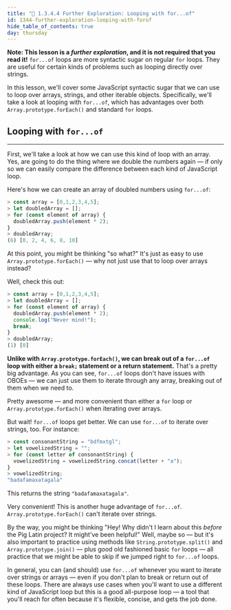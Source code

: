 ```yaml
---
title: "📓 1.3.4.4 Further Exploration: Looping with for...of"
id: 1344-further-exploration-looping-with-forof
hide_table_of_contents: true
day: thursday
---
```


**Note: This lesson is a _further exploration_, and it is not required that you read it!**  `for...of` loops are more syntactic sugar on regular `for` loops. They are useful for certain kinds of problems such as looping directly over strings.

In this lesson, we'll cover some JavaScript syntactic sugar that we can use to loop over arrays, strings, and other iterable objects. Specifically, we'll take a look at looping with `for...of`, which has advantages over both `Array.prototype.forEach()` and standard `for` loops.

## Looping with `for...of`
---

First, we'll take a look at how we can use this kind of loop with an array. Yes, are going to do the thing where we double the numbers again — if only so we can easily compare the difference between each kind of JavaScript loop.

Here's how we can create an array of doubled numbers using `for...of`:

```js
> const array = [0,1,2,3,4,5];
> let doubledArray = [];
> for (const element of array) {
  doubledArray.push(element * 2);
}
> doubledArray;
(6) [0, 2, 4, 6, 8, 10]
```

At this point, you might be thinking "so what?" It's just as easy to use `Array.prototype.forEach()` — why not just use that to loop over arrays instead?

Well, check this out:

```js
> const array = [0,1,2,3,4,5];
> let doubledArray = [];
> for (const element of array) {
  doubledArray.push(element * 2);
  console.log("Never mind!");
  break;
}
> doubledArray;
(1) [0]
```

**Unlike with `Array.prototype.forEach()`, we can break out of a `for...of` loop with either a `break;` statement or a return statement.** That's a pretty big advantage. As you can see, `for...of` loops don't have issues with OBOEs — we can just use them to iterate through any array, breaking out of them when we need to.

Pretty awesome — and more convenient than either a `for` loop or `Array.prototype.forEach()` when iterating over arrays.

But wait! `for...of` loops get better. We can use `for...of` to iterate over strings, too. For instance:

```js
> const consonantString = "bdfmxtgl";
> let vowelizedString = "";
> for (const letter of consonantString) {
  vowelizedString = vowelizedString.concat(letter + "a");
}
> vowelizedString;
"badafamaxatagala"
```

This returns the string `"badafamaxatagala"`.

Very convenient! This is another huge advantage of `for...of`. `Array.prototype.forEach()` can't iterate over strings.

By the way, you might be thinking "Hey! Why didn't I learn about this _before_ the Pig Latin project? It might've been helpful!" Well, maybe so — but it's also important to practice using methods like `String.prototype.split()` and `Array.prototype.join()` — plus good old fashioned basic `for` loops — all practice that we might be able to skip if we jumped right to `for...of` loops.

In general, you can (and should) use `for...of` whenever you want to iterate over strings or arrays — even if you don't plan to break or return out of these loops. There are always use cases when you'll want to use a different kind of JavaScript loop but this is a good all-purpose loop — a tool that you'll reach for often because it's flexible, concise, and gets the job done.
